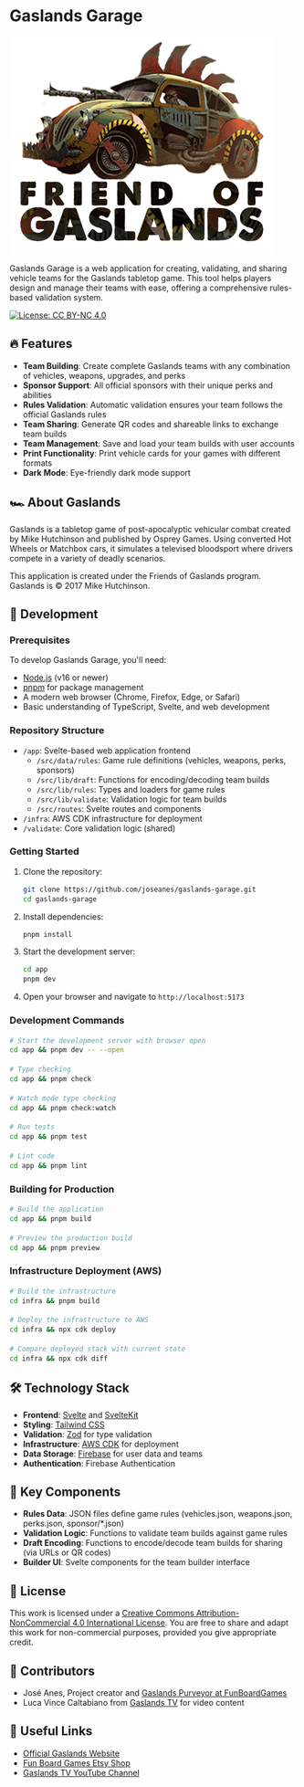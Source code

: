 # Gaslands Garage

![Gaslands Garage](app/static/images/friend-of-gaslands.webp)

Gaslands Garage is a web application for creating, validating, and sharing vehicle teams for the Gaslands tabletop game. This tool helps players design and manage their teams with ease, offering a comprehensive rules-based validation system.

[![License: CC BY-NC 4.0](https://img.shields.io/badge/License-CC%20BY--NC%204.0-lightgrey.svg)](https://creativecommons.org/licenses/by-nc/4.0/)

## 🔥 Features

- **Team Building**: Create complete Gaslands teams with any combination of vehicles, weapons, upgrades, and perks
- **Sponsor Support**: All official sponsors with their unique perks and abilities
- **Rules Validation**: Automatic validation ensures your team follows the official Gaslands rules
- **Team Sharing**: Generate QR codes and shareable links to exchange team builds
- **Team Management**: Save and load your team builds with user accounts
- **Print Functionality**: Print vehicle cards for your games with different formats
- **Dark Mode**: Eye-friendly dark mode support

## 🏎️ About Gaslands

Gaslands is a tabletop game of post-apocalyptic vehicular combat created by Mike Hutchinson and published by Osprey Games. Using converted Hot Wheels or Matchbox cars, it simulates a televised bloodsport where drivers compete in a variety of deadly scenarios.

This application is created under the Friends of Gaslands program. Gaslands is © 2017 Mike Hutchinson.

## 🧰 Development

### Prerequisites

To develop Gaslands Garage, you'll need:

- [Node.js](https://nodejs.org/) (v16 or newer)
- [pnpm](https://pnpm.io/) for package management
- A modern web browser (Chrome, Firefox, Edge, or Safari)
- Basic understanding of TypeScript, Svelte, and web development

### Repository Structure

- `/app`: Svelte-based web application frontend
  - `/src/data/rules`: Game rule definitions (vehicles, weapons, perks, sponsors)
  - `/src/lib/draft`: Functions for encoding/decoding team builds
  - `/src/lib/rules`: Types and loaders for game rules
  - `/src/lib/validate`: Validation logic for team builds
  - `/src/routes`: Svelte routes and components
- `/infra`: AWS CDK infrastructure for deployment
- `/validate`: Core validation logic (shared)

### Getting Started

1. Clone the repository:
   ```bash
   git clone https://github.com/joseanes/gaslands-garage.git
   cd gaslands-garage
   ```

2. Install dependencies:
   ```bash
   pnpm install
   ```

3. Start the development server:
   ```bash
   cd app
   pnpm dev
   ```

4. Open your browser and navigate to `http://localhost:5173`

### Development Commands

```bash
# Start the development server with browser open
cd app && pnpm dev -- --open

# Type checking
cd app && pnpm check

# Watch mode type checking
cd app && pnpm check:watch

# Run tests
cd app && pnpm test

# Lint code
cd app && pnpm lint
```

### Building for Production

```bash
# Build the application
cd app && pnpm build

# Preview the production build
cd app && pnpm preview
```

### Infrastructure Deployment (AWS)

```bash
# Build the infrastructure
cd infra && pnpm build

# Deploy the infrastructure to AWS
cd infra && npx cdk deploy

# Compare deployed stack with current state
cd infra && npx cdk diff
```

## 🛠️ Technology Stack

- **Frontend**: [Svelte](https://svelte.dev) and [SvelteKit](https://kit.svelte.dev)
- **Styling**: [Tailwind CSS](https://tailwindcss.com)
- **Validation**: [Zod](https://github.com/colinhacks/zod) for type validation
- **Infrastructure**: [AWS CDK](https://aws.amazon.com/cdk/) for deployment
- **Data Storage**: [Firebase](https://firebase.google.com) for user data and teams
- **Authentication**: Firebase Authentication

## 🔑 Key Components

- **Rules Data**: JSON files define game rules (vehicles.json, weapons.json, perks.json, sponsor/*.json)
- **Validation Logic**: Functions to validate team builds against game rules
- **Draft Encoding**: Functions to encode/decode team builds for sharing (via URLs or QR codes)
- **Builder UI**: Svelte components for the team builder interface

## 📜 License

This work is licensed under a [Creative Commons Attribution-NonCommercial 4.0 International License](https://creativecommons.org/licenses/by-nc/4.0/). You are free to share and adapt this work for non-commercial purposes, provided you give appropriate credit.

## 👥 Contributors

- José Anes, Project creator and [Gaslands Purveyor at FunBoardGames](https://FunBoardGames.Etsy.com)
- Luca Vince Caltabiano from [Gaslands TV](https://www.youtube.com/c/gaslandstv) for video content

## 🔗 Useful Links

- [Official Gaslands Website](https://gaslands.com)
- [Fun Board Games Etsy Shop](https://funboardgames.etsy.com/)
- [Gaslands TV YouTube Channel](https://www.youtube.com/c/gaslandstv)